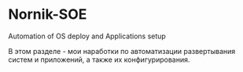# Nornik-SOE
Automation of OS deploy and Applications setup

В этом разделе - мои наработки по автоматизации развертывания систем и приложений, а также их конфигурирования.
